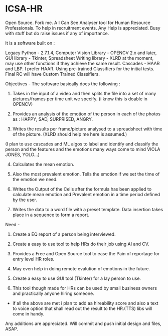 # ICSA-HR
Open Source. Fork me.
A I Can See Analyser tool for Human Resource Professionals. To help in recruitment events.
Any Help is appreciated. Busy with stuff but do raise issues if any of importance.

It is a software built on :

Legacy Python - 2.7.1.4,
Computer Vision Library - OPENCV 2.x and later,
GUI library - Tkinter,
Spreadsheet Writing library - XLRD at the moment, may use other functions if they achieve the same result.
Cascades - HAAR and LBP. I prefer HAAR. Using pre-trained Classifiers for the initial tests. Final RC will have Custom Trained Classifiers.

Objectives - The software basically does the following :

1. Takes in the input of a video and then splits the file into a set of many pictures/frames per time unit we specify.
(i know this is doable in OPENCV)

2. Provides an analysis of the emotion of the person in each of the photos as : HAPPY, SAD, SURPRISED, ANGRY.

3. Writes the results per frame/picture analysed to a spreadsheet with time of the picture.
(XLRD should help me here is assumed.)

(I plan to use cascades and ML algos to label and identify and classify the person and the features and the emotions many ways come to mind VIOLA JONES, YOLO...)

4. Calculates the mean emotion. 

5. Also the most prevalent emotion. Tells the emotion if we set the time of the emotion we need.

6. Writes the Output of the Cells after the formula has been applied to calculate mean emotion and Prevalent emotion in a time period defined by the user.

7. Writes the data to a word file with a preset template. Data insertion takes place in a sequence to form a report.


Need - 

1. Create a EQ report of a person being interviewed.

2. Create a easy to use tool to help HRs do their job using AI and CV.

3. Provides a Free and Open Source tool to ease the Pain of reportage for entry level HR roles.

4. May even help in doing remote evalution of emotions in the future.

5. Create a easy to use GUI tool (Tkinter) for a lay person to use.

6. This tool though made for HRs can be used by small business owners and practically anyone hiring someone.


* if all the above are met i plan to add aa hireability score and also a text to voice option that shall read out the result to the HR.(TTS) libs will come in handy.


Any additions are appreciated. Will commit and push initial design and files, ASAP.



